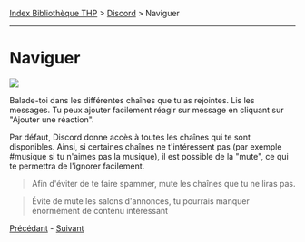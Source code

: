 [Index Bibliothèque THP](https://github.com/TheHackingProject/bibliotheque-THP) > [Discord](https://github.com/TheHackingProject/bibliotheque-THP/blob/master/sommaires/tuto_discord.md) > Naviguer

___

# Naviguer

![](https://i.imgur.com/yXLqXzZ.png)

Balade-toi dans les différentes chaînes que tu as rejointes. Lis les messages. Tu peux ajouter facilement réagir sur message en cliquant sur "Ajouter une réaction".

Par défaut, Discord donne accès à toutes les chaînes qui te sont disponibles. Ainsi, si certaines chaînes ne t'intéressent pas (par exemple #musique si tu n'aimes pas la musique), il est possible de la "mute", ce qui te permettra de l'ignorer facilement.

>Afin d'éviter de te faire spammer, mute les chaînes que tu ne liras pas.

>Évite de mute les salons d'annonces, tu pourrais manquer énormément de contenu intéressant


[Précédant](https://github.com/TheHackingProject/bibliotheque-THP/blob/master/tuto_discord/chaines_vocales.md) - [Suivant](https://github.com/TheHackingProject/bibliotheque-THP/blob/master/tuto_discord/presente-toi.md)